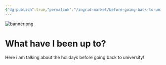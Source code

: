 ```yaml
---
{"dg-publish":true,"permalink":"/ingrid-market/before-going-back-to-university/"}
---
```


![banner.png](/img/user/Ingrid%20Market/Images/banner.png)
# What have I been up to?
Here i am talking about the holidays before going back to university!